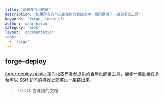 ```yaml
---
title: '部署多节点的链'
description: '如果所有的节点都在你的掌控之中，我们提供了一键部署的工具'
keywords: 'forge, forge-cli'
author: 'wangshijun'
category: 'book'
layout: 'documentation'
tags:
  - 'forge'
---
```


## forge-deploy

[forge-deploy-public](https://github.com/ArcBlock/forge-deploy-public) 是为社区开发者提供的自动化部署工具，能够一键批量在多台可以 SSH 访问的机器上部署出一条链出来。

> TODO: 更详细的文档
